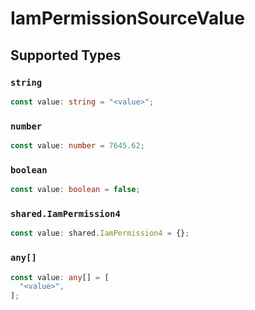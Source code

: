 # IamPermissionSourceValue


## Supported Types

### `string`

```typescript
const value: string = "<value>";
```

### `number`

```typescript
const value: number = 7645.62;
```

### `boolean`

```typescript
const value: boolean = false;
```

### `shared.IamPermission4`

```typescript
const value: shared.IamPermission4 = {};
```

### `any[]`

```typescript
const value: any[] = [
  "<value>",
];
```

